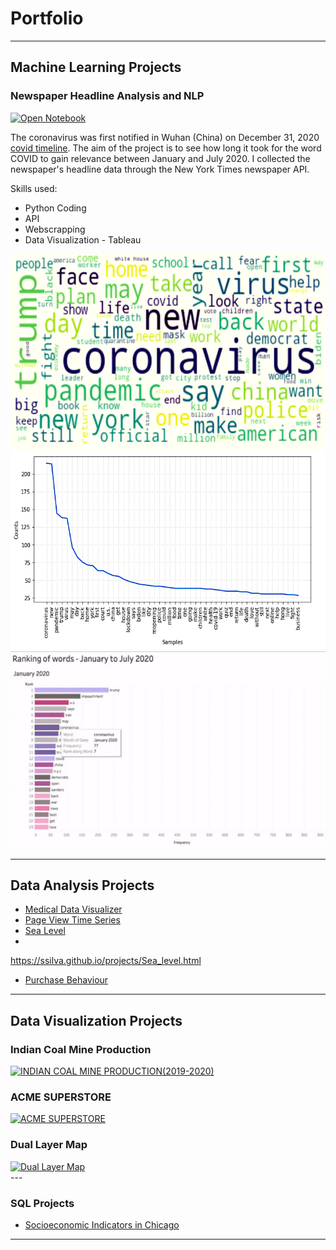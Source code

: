 # Portfolio

---
## Machine Learning Projects 

### Newspaper Headline Analysis and NLP
[![Open Notebook](https://img.shields.io/badge/Jupyter-Open_Notebook-blue?logo=Jupyter)](https://github.com/ssilvacris/Data-Science-Projects/blob/main/NLP_%20Headline_NYTimes/newspaper_nlp.ipynb)

The coronavirus was first notified in Wuhan (China) on December 31, 2020 [covid timeline](https://www.who.int/news-room/detail/29-06-2020-covidtimeline). 
The aim of the project is to see how long it took for the word COVID to gain relevance between January and July 2020. I collected the newspaper's headline data through the New York Times newspaper API.

Skills used:
* Python Coding
* API
* Webscrapping
* Data Visualization - Tableau


<img src="images/nlp_fig1.png?raw=true"/>
<img src="images/nlp_fig2.png?raw=true"/>
<img src="images/ranking-resize.gif?raw=true"/>





---
##  Data Analysis Projects 

- [Medical Data Visualizer](http://example.com/)
- [Page View Time Series](https://github.com/ssilvacris/cristiane-silva.github.io/blob/main/projects/PV_Time_Series-project.html)
- [Sea Level](https://ssilva.github.io/projects/Sea_level.html)
- 
https://ssilva.github.io/projects/Sea_level.html

- [Purchase Behaviour](http://example.com/)


---
## Data Visualization Projects 

### Indian Coal Mine Production
 
 <div class='tableauPlaceholder' id='viz1621464872770' style='position: relative'><noscript><a href='https:&#47;&#47;public.tableau.com&#47;profile&#47;cristiane.da.silva#!&#47;vizhome&#47;IndianCoalMineProduction_16117464503940&#47;Dashboard1?publish=yes'><img alt='INDIAN COAL MINE PRODUCTION(2019-2020) ' src='https:&#47;&#47;public.tableau.com&#47;static&#47;images&#47;In&#47;IndianCoalMineProduction_16117464503940&#47;Dashboard1&#47;1_rss.png' style='border: none' /></a></noscript><object class='tableauViz'  style='display:none;'><param name='host_url' value='https%3A%2F%2Fpublic.tableau.com%2F' /> <param name='embed_code_version' value='3' /> <param name='site_root' value='' /><param name='name' value='IndianCoalMineProduction_16117464503940&#47;Dashboard1' /><param name='tabs' value='no' /><param name='toolbar' value='yes' /><param name='static_image' value='https:&#47;&#47;public.tableau.com&#47;static&#47;images&#47;In&#47;IndianCoalMineProduction_16117464503940&#47;Dashboard1&#47;1.png' /> <param name='animate_transition' value='yes' /><param name='display_static_image' value='yes' /><param name='display_spinner' value='yes' /><param name='display_overlay' value='yes' /><param name='display_count' value='yes' /><param name='language' value='en' /></object></div>               
 
### ACME SUPERSTORE

<div class='tableauPlaceholder' id='viz1621465139461' style='position: relative'><noscript><a href='https:&#47;&#47;public.tableau.com&#47;profile&#47;cristiane.da.silva#!&#47;vizhome&#47;Dashboard_Submission_week3&#47;ACMESUPERSTORE?publish=yes'><img alt='ACME SUPERSTORE ' src='https:&#47;&#47;public.tableau.com&#47;static&#47;images&#47;3T&#47;3TCBJXQMP&#47;1_rss.png' style='border: none' /></a></noscript><object class='tableauViz'  style='display:none;'><param name='host_url' value='https%3A%2F%2Fpublic.tableau.com%2F' /> <param name='embed_code_version' value='3' /> <param name='path' value='shared&#47;3TCBJXQMP' /> <param name='toolbar' value='yes' /><param name='static_image' value='https:&#47;&#47;public.tableau.com&#47;static&#47;images&#47;3T&#47;3TCBJXQMP&#47;1.png' /> <param name='animate_transition' value='yes' /><param name='display_static_image' value='yes' /><param name='display_spinner' value='yes' /><param name='display_overlay' value='yes' /><param name='display_count' value='yes' /><param name='language' value='en' /></object></div>               

### Dual Layer Map

<div class='tableauPlaceholder' id='viz1621465011481' style='position: relative'><noscript><a href='https:&#47;&#47;public.tableau.com&#47;profile&#47;cristiane.da.silva#!&#47;vizhome&#47;DualLayerMap_16103574007610&#47;DualLayerMap?publish=yes'><img alt='Dual Layer Map ' src='https:&#47;&#47;public.tableau.com&#47;static&#47;images&#47;Du&#47;DualLayerMap_16103574007610&#47;DualLayerMap&#47;1_rss.png' style='border: none' /></a></noscript><object class='tableauViz'  style='display:none;'><param name='host_url' value='https%3A%2F%2Fpublic.tableau.com%2F' /> <param name='embed_code_version' value='3' /> <param name='site_root' value='' /><param name='name' value='DualLayerMap_16103574007610&#47;DualLayerMap' /><param name='tabs' value='no' /><param name='toolbar' value='yes' /><param name='static_image' value='https:&#47;&#47;public.tableau.com&#47;static&#47;images&#47;Du&#47;DualLayerMap_16103574007610&#47;DualLayerMap&#47;1.png' /> <param name='animate_transition' value='yes' /><param name='display_static_image' value='yes' /><param name='display_spinner' value='yes' /><param name='display_overlay' value='yes' /><param name='display_count' value='yes' /><param name='language' value='en' /></object></div>              
---

### SQL Projects 

- [Socioeconomic Indicators in Chicago](http://example.com/)


---

